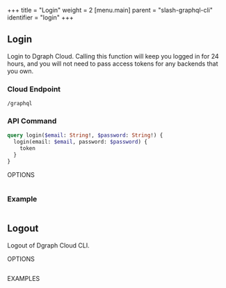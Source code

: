 +++
title = "Login"
weight = 2
[menu.main]
    parent = "slash-graphql-cli"
    identifier = "login"
+++

## Login

Login to Dgraph Cloud. Calling this function will keep you logged in for 24 hours, and you will not need to pass access tokens for any backends that you own.

### Cloud Endpoint

```
/graphql
```

### API Command

```graphql
query login($email: String!, $password: String!) {
  login(email: $email, password: $password) {
    token
  }
}
```

OPTIONS
```

```

### Example

```

```

## Logout

Logout of Dgraph Cloud CLI.

OPTIONS

```

```

EXAMPLES

```

```
